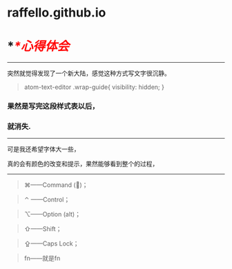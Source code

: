# raffello.github.io
# **<font color="red">*<i>心得体会</i> *</font>** 
***
突然就觉得发现了一个新大陆，感觉这种方式写文字很沉静。

>atom-text-editor .wrap-guide{
>  visibility: hidden;
>}

### 果然是写完这段样式表以后，
### 就消失.
***
可是我还希望字体大一些，

真的会有颜色的改变和提示，果然能够看到整个的过程，
***

>⌘——Command ()；

>⌃ ——Control；

>⌥——Option (alt)；

>⇧——Shift；

>⇪——Caps Lock；

>fn——就是fn
